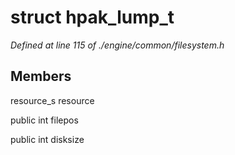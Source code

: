# struct hpak_lump_t

*Defined at line 115 of ./engine/common/filesystem.h*

## Members

resource_s resource

public int filepos

public int disksize



